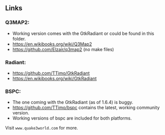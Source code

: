## Links

### Q3MAP2:
* Working version comes with the GtkRadiant or could be found in this folder.
* https://en.wikibooks.org/wiki/Q3Map2
* https://github.com/Elzair/q3map2 (no make files)

### Radiant:
* https://github.com/TTimo/GtkRadiant
* https://en.wikibooks.org/wiki/GtkRadiant

### BSPC:
* The one coming with the GtkRadiant (as of 1.6.4) is buggy.
* https://github.com/TTimo/bspc contains the latest, working community version. 
* Working versions of bspc are included for both platforms.

Visit `www.quake3world.com` for more.
